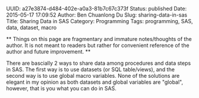 UUID: a27e3874-d484-402e-a0a3-81b7c67c373f
Status: published
Date: 2015-05-17 17:09:52
Author: Ben Chuanlong Du
Slug: sharing-data-in-sas
Title: Sharing Data in SAS
Category: Programming
Tags: programming, SAS, data, dataset, macro

**
Things on this page are
fragmentary and immature notes/thoughts of the author.
It is not meant to readers
but rather for convenient reference of the author and future improvement.
**


There are bascially 2 ways to share data among procedures 
and data steps in SAS.
The first way is to use datasets (or SQL table/views),
and the second way is to use global macro variables.
None of the solutions are elegant in my opinion 
as both datasets and global variables are "global",
however, 
that is you what you can do in SAS.


